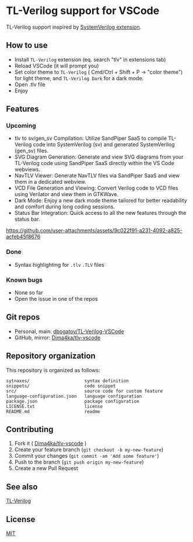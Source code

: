 # TL-Verilog support for VSCode

TL-Verilog support inspired by [SystemVerilog extension](https://github.com/mshr-h/vscode-systemverilog-support).

## How to use

* Install `TL-Verilog` extension (eq. search "tlv" in extensions tab)
* Reload VSCode (it will prompt you)
* Set color theme to `TL-Verilog` ( Cmd/Ctrl + Shift + P -> "color theme") for light theme, and `TL-Verilog Dark` for a dark mode.
* Open .tlv file
* Enjoy

## Features

### Upcoming

- tlv to sv/gen_sv Compilation: Utilize SandPiper SaaS to compile TL-Verilog code into SystemVerilog (sv) and generated SystemVerilog (gen_sv) files.
- SVG Diagram Generation: Generate and view SVG diagrams from your TL-Verilog code using SandPiper SaaS directly within the VS Code webviews.
- NavTLV Viewer: Generate NavTLV files via SandPiper SaaS and view them in a dedicated webview.
- VCD File Generation and Viewing: Convert Verilog code to VCD files using Verilator and view them in GTKWave.
- Dark Mode: Enjoy a new dark mode theme tailored for better readability and comfort during long coding sessions.
- Status Bar Integration: Quick access to all the new features through the status bar.



https://github.com/user-attachments/assets/9c022f91-a231-4092-a825-acfeb45f8676



### Done

- Syntax highlighting for `.tlv` `.TLV` files

### Known bugs

- None so far
- Open the issue in one of the repos

## Git repos

- Personal, main: [dbogatov/TL-Verilog-VSCode](https://git.dbogatov.org/dbogatov/TL-Verilog-VSCode)
- GitHub, mirror: [Dima4ka/tlv-vscode](https://github.com/Dima4ka/tlv-vscode)

## Repository organization

This repository is organized as follows:

```
sytnaxes/                     syntax definition
snippets/                     code snippet
src/                          source code for custom feature
language-configuration.json   language configuration
package.json                  package configuration
LICENSE.txt                   license
README.md                     readme
```

## Contributing
1. Fork it ( [Dima4ka/tlv-vscode](https://github.com/Dima4ka/tlv-vscode) )
2. Create your feature branch (`git checkout -b my-new-feature`)
3. Commit your changes (`git commit -am 'Add some feature'`)
4. Push to the branch (`git push origin my-new-feature`)
5. Create a new Pull Request

## See also

[TL-Verilog](https://marketplace.visualstudio.com/items?itemName=Dmytro.TL-Verilog)

## License

[MIT](LICENSE)

